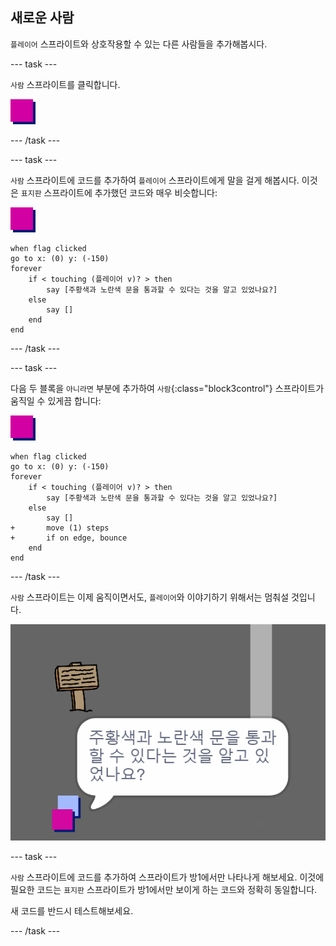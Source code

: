 ## 새로운 사람

`플레이어` 스프라이트와 상호작용할 수 있는 다른 사람들을 추가해봅시다.

--- task ---

`사람` 스프라이트를 클릭합니다.

![사람 스프라이트](images/person.png)

--- /task ---

--- task ---

`사람` 스프라이트에 코드를 추가하여 `플레이어` 스프라이트에게 말을 걸게 해봅시다. 이것은 `표지판` 스프라이트에 추가했던 코드와 매우 비슷합니다:

![사람](images/person.png)

```blocks3
when flag clicked
go to x: (0) y: (-150)
forever
    if < touching (플레이어 v)? > then
        say [주황색과 노란색 문을 통과할 수 있다는 것을 알고 있었나요?]
    else
        say []
    end
end
```

--- /task ---

--- task ---

다음 두 블록을 `아니라면` 부분에 추가하여 `사람`{:class="block3control"} 스프라이트가 움직일 수 있게끔 합니다:

![사람](images/person.png)

```blocks3
when flag clicked
go to x: (0) y: (-150)
forever
    if < touching (플레이어 v)? > then
        say [주황색과 노란색 문을 통과할 수 있다는 것을 알고 있었나요?]
    else
        say []
+       move (1) steps
+       if on edge, bounce
    end
end
```

--- /task ---

`사람` 스프라이트는 이제 움직이면서도, `플레이어`와 이야기하기 위해서는 멈춰설 것입니다.

![스크린샷](images/world-person-test.png)

--- task ---

`사람` 스프라이트에 코드를 추가하여 스프라이트가 방1에서만 나타나게 해보세요. 이것에 필요한 코드는 `표지판` 스프라이트가 방1에서만 보이게 하는 코드와 정확히 동일합니다.

새 코드를 반드시 테스트해보세요.

--- /task ---